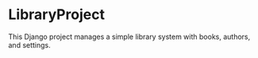 # LibraryProject

This Django project manages a simple library system with books, authors, and settings.
